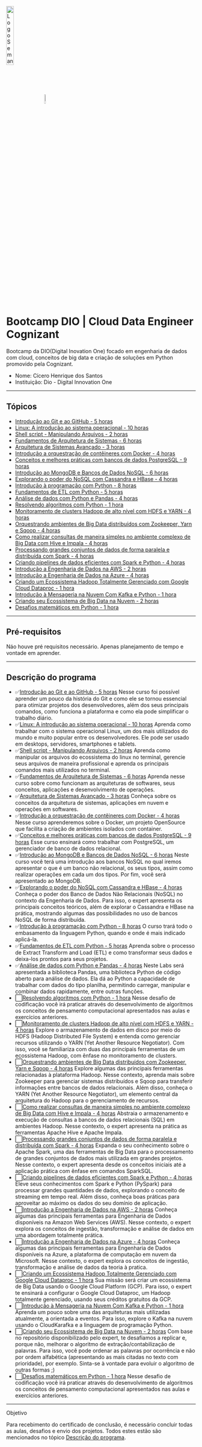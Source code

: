 <img align="center" src="https://hermes.digitalinnovation.one/assets/logos/dio-white.png" alt="Logo Semantix Inc." style="width: 20%" /><img align="center" src="https://hermes.digitalinnovation.one/tracks/9297b049-e054-408c-9a57-fbc3c3313505.png" alt="Logo Semantix Inc." style="width: 8%" />

# Bootcamp DIO | Cloud Data Engineer Cognizant

Bootcamp da DIO(Digital Inovation One) focado em engenharia de dados com cloud, conceitos de big data e criação de soluções em Python promovido pela Cognizant.

- Nome: Cícero Henrique dos Santos
- Instituição: Dio - Digital Innovation One

------

## Tópicos

- [Introdução ao Git e ao GitHub - 5 horas]()
- [Linux: A introdução ao sistema operacional - 10 horas]()
- [Shell script - Manipulando Arquivos - 2 horas]()
- [Fundamentos de Arquitetura de Sistemas - 6 horas]()
- [Arquitetura de Sistemas Avançado - 3 horas]()
- [Introdução a orquestração de contêineres com Docker - 4 horas]()
- [Conceitos e melhores práticas com bancos de dados PostgreSQL - 9 horas]()
- [Introdução ao MongoDB e Bancos de Dados NoSQL - 6 horas]()
- [Explorando o poder do NoSQL com Cassandra e HBase - 4 horas]()
- [Introdução à programação com Python - 8 horas]()
- [Fundamentos de ETL com Python - 5 horas]()
- [Análise de dados com Python e Pandas - 4 horas]()
- [Resolvendo algoritmos com Python - 1 hora]()
- [Monitoramento de clusters Hadoop de alto nível com HDFS e YARN - 4 horas]()
- [Orquestrando ambientes de Big Data distribuídos com Zookeeper, Yarn e Sqoop - 4 horas]()
- [Como realizar consultas de maneira simples no ambiente complexo de Big Data com Hive e Impala - 4 horas]()
- [Processando grandes conjuntos de dados de forma paralela e distribuída com Spark - 4 horas]()
- [Criando pipelines de dados eficientes com Spark e Python - 4 horas]()
- [Introdução a Engenharia de Dados na AWS - 2 horas]()
- [Introdução a Engenharia de Dados na Azure - 4 horas]()
- [Criando um Ecossistema Hadoop Totalmente Gerenciado com Google Cloud Dataproc - 1 hora]()
- [Introdução à Mensageria na Nuvem Com Kafka e Python - 1 hora]()
- [Criando seu Ecossistema de Big Data na Nuvem - 2 horas]()
- [Desafios matemáticos em Python - 1 hora]()

------

## Pré-requisitos

Náo houve pré requisitos necessário. Apenas planejamento de tempo e vontade em aprender.

------

## Descrição do programa

- ✅[Introdução ao Git e ao GitHub - 5 horas]()
  Nesse curso foi possível aprender um pouco da história do Git e como ele se tornou essencial para otimizar projetos dos desenvolvedores, além dos seus principais comandos, como funciona a plataforma e como ela pode simplificar o trabalho diário.
- ✅[Linux: A introdução ao sistema operacional - 10 horas]()
  Aprenda como trabalhar com o sistema operacional Linux, um dos mais utilizados do mundo e muito popular entre os desenvolvedores. Ele pode ser usado em desktops, servidores, smartphones e tablets.
- ✅[Shell script - Manipulando Arquivos - 2 horas]()
  Aprenda como manipular os arquivos do ecossistema do linux no terminal, gerencie seus arquivos de maneira profissional e aprenda os principais comandos mais utilizados no terminal.
- ✅[Fundamentos de Arquitetura de Sistemas - 6 horas]()
  Aprenda nesse curso sobre como funcionam as arquiteturas de softwares, seus conceitos, aplicações e desenvolvimento de operações.
- ✅[Arquitetura de Sistemas Avançado - 3 horas]()
  Conheça sobre os conceitos da arquitetura de sistemas, aplicações em nuvem e operações em softwares.
- ✅[Introdução a orquestração de contêineres com Docker - 4 horas]()
  Nesse curso aprenderemos sobre o Docker, um projeto OpenSource que facilita a criação de ambientes isolados com container.
- ✅[Conceitos e melhores práticas com bancos de dados PostgreSQL - 9 horas]()
  Esse curso ensinará como trabalhar com PostgreSQL, um gerenciador de banco de dados relacional.
- ✅[Introdução ao MongoDB e Bancos de Dados NoSQL - 6 horas]()
  Neste curso você terá uma introdução aos bancos NoSQL no qual iremos apresentar o que é um banco não relacional, os seus tipos, assim como realizar operações em cada um dos tipos. Por fim, você será apresentado ao MongoDB.
- ✅[Explorando o poder do NoSQL com Cassandra e HBase - 4 horas]()
  Conheça o poder dos Banco de Dados Não Relacionais (NoSQL) no contexto da Engenharia de Dados. Para isso, o expert apresenta os principais conceitos teóricos, além de explorar o Cassandra e HBase na prática, mostrando algumas das possibilidades no uso de bancos NoSQL de forma distribuída.
- ✅[Introdução à programação com Python - 8 horas]()
  O curso trará todo o embasamento da linguagem Python, quando e onde é mais indicado aplicá-la.
- ✅[Fundamentos de ETL com Python - 5 horas]()
  Aprenda sobre o processo de Extract Transform and Load (ETL) e como transformar seus dados e deixa-los prontos para seus projetos.
- ✅[Análise de dados com Python e Pandas - 4 horas]()
  Neste Labs será apresentada a biblioteca Pandas, uma biblioteca Python de código aberto para análise de dados. Ela dá ao Python a capacidade de trabalhar com dados do tipo planilha, permitindo carregar, manipular e combinar dados rapidamente, entre outras funções.
- ⬜[Resolvendo algoritmos com Python - 1 hora]()
  Nesse desafio de codificação você irá praticar através do desenvolvimento de algoritmos os conceitos de pensamento computacional apresentados nas aulas e exercícios anteriores.
- ⬜[Monitoramento de clusters Hadoop de alto nível com HDFS e YARN - 4 horas]()
  Explore o armazenamento de dados em disco por meio do HDFS (Hadoop Distributed File System) e entenda como gerenciar recursos utilizando o YARN (Yet Another Resource Negotiator). Com isso, você se familiariza com duas das principais ferramentas de um ecossistema Hadoop, com ênfase no monitoramento de clusters.
- ⬜[Orquestrando ambientes de Big Data distribuídos com Zookeeper, Yarn e Sqoop - 4 horas]()
  Explore algumas das principais ferramentas relacionadas à plataforma Hadoop. Nesse contexto, aprenda mais sobre Zookeeper para gerenciar sistemas distribuídos e Sqoop para transferir informações entre bancos de dados relacionais. Além disso, conheça o YARN (Yet Another Resource Negotiator), um elemento central da arquitetura do Hadoop para o gerenciamento de recursos.
- ⬜[Como realizar consultas de maneira simples no ambiente complexo de Big Data com Hive e Impala - 4 horas]()
  Abstraia o armazenamento e execução de consultas a bancos de dados relacionais (SQL) em ambientes Hadoop. Nesse contexto, o expert apresenta na prática as ferramentas Apache Hive e Apache Impala.
- ⬜[Processando grandes conjuntos de dados de forma paralela e distribuída com Spark - 4 horas]()
  Expanda o seu conhecimento sobre o Apache Spark, uma das ferramentas de Big Data para o processamento de grandes conjuntos de dados mais utilizada em grandes projetos. Nesse contexto, o expert apresenta desde os conceitos iniciais até a aplicação prática com ênfase em comandos SparkSQL.
- ⬜[Criando pipelines de dados eficientes com Spark e Python - 4 horas]()
  Eleve seus conhecimentos com Spark e Python (PySpark) para processar grandes quantidades de dados, explorando o conceito de streaming em tempo real. Além disso, conheça boas práticas para aproveitar ao máximo os dados do seu domínio de aplicação.
- ⬜[Introdução a Engenharia de Dados na AWS - 2 horas]()
  Conheça algumas das principais ferramentas para Engenharia de Dados disponíveis na Amazon Web Services (AWS). Nesse contexto, o expert explora os conceitos de ingestão, transformação e análise de dados em uma abordagem totalmente prática.
- ⬜[Introdução a Engenharia de Dados na Azure - 4 horas]()
  Conheça algumas das principais ferramentas para Engenharia de Dados disponíveis na Azure, a plataforma de computação em nuvem da Microsoft. Nesse contexto, o expert explora os conceitos de ingestão, transformação e análise de dados da teoria à pratica.
- ⬜[Criando um Ecossistema Hadoop Totalmente Gerenciado com Google Cloud Dataproc - 1 hora]()
  Sua missão será criar um ecossistema de Big Data usando o Google Cloud Platform (GCP). Para isso, o expert te ensinará a configurar o Google Cloud Dataproc, um Hadoop totalmente gerenciado, usando seus créditos gratuitos da GCP.
- ⬜[Introdução à Mensageria na Nuvem Com Kafka e Python - 1 hora]()
  Aprenda um pouco sobre uma das arquiteturas mais utilizadas atualmente, a orientada a eventos. Para isso, explore o Kafka na nuvem usando o CloudKarafka e a linguagem de programação Python.
- ⬜[Criando seu Ecossistema de Big Data na Nuvem - 2 horas]()
  Com base no repositório disponibilizado pelo expert, te desafiamos a replicar e, porque não, melhorar o algoritmo de extração/contabilização de palavras. Para isso, você pode ordenar as palavras por ocorrência e não por ordem alfabética (apresentando as mais citadas no texto com prioridade), por exemplo. Sinta-se à vontade para evoluir o algoritmo de outras formas ;)
- ⬜[Desafios matemáticos em Python - 1 hora]()
  Nesse desafio de codificação você irá praticar através do desenvolvimento de algoritmos os conceitos de pensamento computacional apresentados nas aulas e exercícios anteriores.

------

Objetivo

Para recebimento do certificado de conclusão, é necessário concluir todas as aulas, desafios e envio dos projetos. Todos estes estão são mencionados no tópico [Descrição do programa]().
